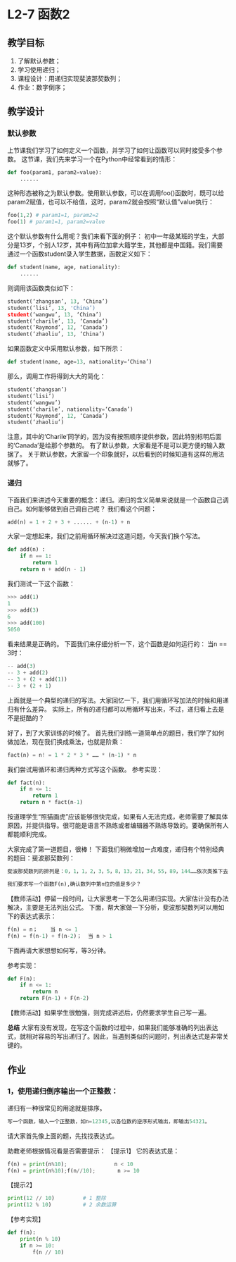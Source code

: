 # L2-7 函数2
## 教学目标
 1. 了解默认参数；
2. 学习使用递归；
3. 课程设计：用递归实现斐波那契数列；
4. 作业：数字倒序；

## 教学设计
### 默认参数
上节课我们学习了如何定义一个函数，并学习了如何让函数可以同时接受多个参数。
这节课，我们先来学习一个在Python中经常看到的情形：
```python
def foo(param1, param2=value):
	......
```

这种形态被称之为默认参数。使用默认参数，可以在调用foo()函数时，既可以给param2赋值，也可以不给值，这时，param2就会按照“默认值”value执行：
```python
foo(1,2) # param1=1, param2=2
foo(1) # param1=1, param2=value
```
这个默认参数有什么用呢？我们来看下面的例子：
初中一年级某班的学生，大部分是13岁，个别人12岁，其中有两位加拿大籍学生，其他都是中国籍。我们需要通过一个函数student录入学生数据，函数定义如下：
```python
def student(name, age, nationality):
	......
```

则调用该函数类似如下：
```python
student(‘zhangsan’, 13, ‘China’)
student(‘lisi’, 13, 'China’)
student(‘wangwu’, 13, ‘China’)
student(‘charile’, 13, ‘Canada’)
student(‘Raymond’, 12, ‘Canada’)
student(‘zhaoliu’, 13, ‘China’)
```
如果函数定义中采用默认参数，如下所示：
```python
def student(name, age=13, nationality=‘China’)
```
那么，调用工作将得到大大的简化：
```python
student(‘zhangsan’)
student(‘lisi’)
student(‘wangwu’)
student(‘charile’, nationality=‘Canada’)
student(‘Raymond’, 12, ‘Canada’)
student(‘zhaoliu’)
```
注意，其中的‘Charile’同学的，因为没有按照顺序提供参数，因此特别标明后面的‘Canada’是给那个参数的。
有了默认参数，大家看是不是可以更方便的输入数据了。
关于默认参数，大家留一个印象就好，以后看到的时候知道有这样的用法就够了。

### 递归
下面我们来讲述今天重要的概念：递归。递归的含义简单来说就是一个函数自己调自己。如何能够做到自己调自己呢？
我们看这个问题：
```python
add(n) = 1 + 2 + 3 + ...... + (n-1) + n
```
大家一定想起来，我们之前用循环解决过这道问题，今天我们换个写法。
```python
def add(n) :
	if n == 1:
		return 1
	return n + add(n - 1)
```
我们测试一下这个函数：
```python
>>> add(1)
1
>>> add(3)
6
>>> add(100)
5050
```
看来结果是正确的。
下面我们来仔细分析一下，这个函数是如何运行的：
当n == 3时：
```python
-- add(3)
-- 3 + add(2)
-- 3 + (2 + add(1))
-- 3 + (2 + 1)
```

上面就是一个典型的递归的写法。大家回忆一下，我们用循环写加法的时候和用递归有什么差异。
实际上，所有的递归都可以用循环写出来，不过，递归看上去是不是挺酷的？

好了，到了大家训练的时候了。
首先我们训练一道简单点的题目，我们学了如何做加法，现在我们换成乘法，也就是阶乘：
```python
fact(n) = n! = 1 * 2 * 3 * …… * (n-1) * n
```
我们尝试用循环和递归两种方式写这个函数。
参考实现：
```python
def fact(n):
	if n <= 1:
		return 1
	return n * fact(n-1)
```

按道理学生“照猫画虎”应该能够很快完成，如果有人无法完成，老师需要了解具体原因，并提供指导。很可能是语言不熟练或者编辑器不熟练导致的。要确保所有人都能顺利完成。


大家完成了第一道题目，很棒！
下面我们稍微增加一点难度，递归有个特别经典的题目：斐波那契数列：
```python
斐波那契数列的排列是：0，1，1，2，3，5，8，13，21，34，55，89，144……依次类推下去，你会发现，它后一个数等于前面两个数的和。在这个数列中的数字，就被称为斐波那契数。

我们要求写一个函数F(n),确认数列中第n位的值是多少？
```
【教师活动】停留一段时间，让大家思考一下怎么用递归实现。大家估计没有办法解决，主要是无法列出公式。
下面，帮大家做一下分析，斐波那契数列可以用如下的表达式表示：
```python
f(n) = n；    当 n <= 1
f(n) = f(n-1) + f(n-2)；  当 n > 1
```
下面再请大家想想如何写，等3分钟。

参考实现：
```python
def F(n):
	if n <= 1:
		return n
	return F(n-1) + F(n-2)
```

【教师活动】如果学生很勉强，则完成讲述后，仍然要求学生自己写一遍。

**总结**
大家有没有发现，在写这个函数的过程中，如果我们能够准确的列出表达式，就相对容易的写出递归了。因此，当遇到类似的问题时，列出表达式是非常关键的。

## 作业
### 1，使用递归倒序输出一个正整数：
递归有一种很常见的用途就是排序。
```python
写一个函数，输入一个正整数，如n=12345,以各位数的逆序形式输出，即输出54321。
```
请大家首先像上面的题，先找找表达式。

助教老师根据情况看是否需要提示：
【提示1】
它的表达式是：
```python
f(n) = print(n%10);               n < 10
f(n) = print(n%10);f(n//10);       n >= 10
```

【提示2】
```python
print(12 // 10)			# 1 整除
print(12 % 10)			# 2 余数运算
```


【参考实现】
```python
def f(n):
	print(n % 10)
	if n >= 10:
		f(n // 10)
```







